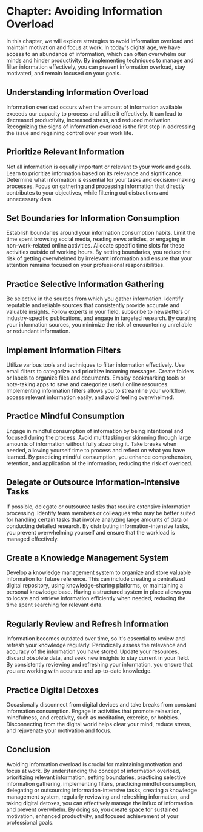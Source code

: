 Chapter: Avoiding Information Overload
======================================

In this chapter, we will explore strategies to avoid information overload and maintain motivation and focus at work. In today's digital age, we have access to an abundance of information, which can often overwhelm our minds and hinder productivity. By implementing techniques to manage and filter information effectively, you can prevent information overload, stay motivated, and remain focused on your goals.

Understanding Information Overload
----------------------------------

Information overload occurs when the amount of information available exceeds our capacity to process and utilize it effectively. It can lead to decreased productivity, increased stress, and reduced motivation. Recognizing the signs of information overload is the first step in addressing the issue and regaining control over your work life.

Prioritize Relevant Information
-------------------------------

Not all information is equally important or relevant to your work and goals. Learn to prioritize information based on its relevance and significance. Determine what information is essential for your tasks and decision-making processes. Focus on gathering and processing information that directly contributes to your objectives, while filtering out distractions and unnecessary data.

Set Boundaries for Information Consumption
------------------------------------------

Establish boundaries around your information consumption habits. Limit the time spent browsing social media, reading news articles, or engaging in non-work-related online activities. Allocate specific time slots for these activities outside of working hours. By setting boundaries, you reduce the risk of getting overwhelmed by irrelevant information and ensure that your attention remains focused on your professional responsibilities.

Practice Selective Information Gathering
----------------------------------------

Be selective in the sources from which you gather information. Identify reputable and reliable sources that consistently provide accurate and valuable insights. Follow experts in your field, subscribe to newsletters or industry-specific publications, and engage in targeted research. By curating your information sources, you minimize the risk of encountering unreliable or redundant information.

Implement Information Filters
-----------------------------

Utilize various tools and techniques to filter information effectively. Use email filters to categorize and prioritize incoming messages. Create folders or labels to organize files and documents. Employ bookmarking tools or note-taking apps to save and categorize useful online resources. Implementing information filters allows you to streamline your workflow, access relevant information easily, and avoid feeling overwhelmed.

Practice Mindful Consumption
----------------------------

Engage in mindful consumption of information by being intentional and focused during the process. Avoid multitasking or skimming through large amounts of information without fully absorbing it. Take breaks when needed, allowing yourself time to process and reflect on what you have learned. By practicing mindful consumption, you enhance comprehension, retention, and application of the information, reducing the risk of overload.

Delegate or Outsource Information-Intensive Tasks
-------------------------------------------------

If possible, delegate or outsource tasks that require extensive information processing. Identify team members or colleagues who may be better suited for handling certain tasks that involve analyzing large amounts of data or conducting detailed research. By distributing information-intensive tasks, you prevent overwhelming yourself and ensure that the workload is managed effectively.

Create a Knowledge Management System
------------------------------------

Develop a knowledge management system to organize and store valuable information for future reference. This can include creating a centralized digital repository, using knowledge-sharing platforms, or maintaining a personal knowledge base. Having a structured system in place allows you to locate and retrieve information efficiently when needed, reducing the time spent searching for relevant data.

Regularly Review and Refresh Information
----------------------------------------

Information becomes outdated over time, so it's essential to review and refresh your knowledge regularly. Periodically assess the relevance and accuracy of the information you have stored. Update your resources, discard obsolete data, and seek new insights to stay current in your field. By consistently reviewing and refreshing your information, you ensure that you are working with accurate and up-to-date knowledge.

Practice Digital Detoxes
------------------------

Occasionally disconnect from digital devices and take breaks from constant information consumption. Engage in activities that promote relaxation, mindfulness, and creativity, such as meditation, exercise, or hobbies. Disconnecting from the digital world helps clear your mind, reduce stress, and rejuvenate your motivation and focus.

Conclusion
----------

Avoiding information overload is crucial for maintaining motivation and focus at work. By understanding the concept of information overload, prioritizing relevant information, setting boundaries, practicing selective information gathering, implementing filters, practicing mindful consumption, delegating or outsourcing information-intensive tasks, creating a knowledge management system, regularly reviewing and refreshing information, and taking digital detoxes, you can effectively manage the influx of information and prevent overwhelm. By doing so, you create space for sustained motivation, enhanced productivity, and focused achievement of your professional goals.
